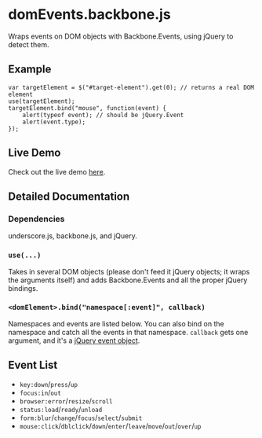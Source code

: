 domEvents.backbone.js
=====================

Wraps events on DOM objects with Backbone.Events, using jQuery to detect them.

Example
-------
	var targetElement = $("#target-element").get(0); // returns a real DOM element
	use(targetElement);
	targetElement.bind("mouse", function(event) {
		alert(typeof event); // should be jQuery.Event
		alert(event.type);
	});

Live Demo
--------
Check out the live demo [here](http://mathphreak.github.com/domEvents.backbone.js).

Detailed Documentation
----------------------
### Dependencies
underscore.js, backbone.js, and jQuery.
### `use(...)`
Takes in several DOM objects (please don't feed it jQuery objects; it wraps the arguments itself) and adds
Backbone.Events and all the proper jQuery bindings.
### `<domElement>.bind("namespace[:event]", callback)`
Namespaces and events are listed below.  You can also bind on the namespace and catch all the events in
that namespace.  `callback` gets one argument, and it's a
[jQuery event object](http://api.jquery.com/category/events/event-object/).

Event List
----------
 * `key:down`/`press`/`up`
 * `focus:in`/`out`
 * `browser:error`/`resize`/`scroll`
 * `status:load`/`ready`/`unload`
 * `form:blur`/`change`/`focus`/`select`/`submit`
 * `mouse:click`/`dblclick`/`down`/`enter`/`leave`/`move`/`out`/`over`/`up`
